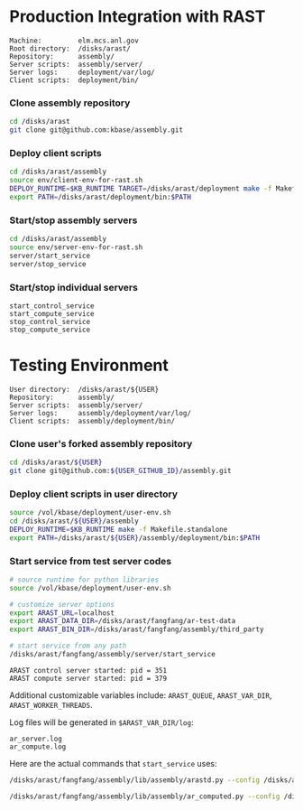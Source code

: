 
# Production Integration with RAST

```
Machine:         elm.mcs.anl.gov
Root directory:  /disks/arast/
Repository:      assembly/
Server scripts:  assembly/server/
Server logs:     deployment/var/log/
Client scripts:  deployment/bin/
```

### Clone assembly repository
```bash
cd /disks/arast
git clone git@github.com:kbase/assembly.git
```

### Deploy client scripts
```bash
cd /disks/arast/assembly
source env/client-env-for-rast.sh
DEPLOY_RUNTIME=$KB_RUNTIME TARGET=/disks/arast/deployment make -f Makefile.standalone
export PATH=/disks/arast/deployment/bin:$PATH
```

### Start/stop assembly servers

```bash
cd /disks/arast/assembly
source env/server-env-for-rast.sh
server/start_service
server/stop_service
```

### Start/stop individual servers

```
start_control_service
start_compute_service
stop_control_service
stop_compute_service
```


# Testing Environment

```
User directory:  /disks/arast/${USER}
Repository:      assembly/
Server scripts:  assembly/server/
Server logs:     assembly/deployment/var/log/
Client scripts:  assembly/deployment/bin/
```

### Clone user's forked assembly repository
```bash
cd /disks/arast/${USER}
git clone git@github.com:${USER_GITHUB_ID}/assembly.git
```

### Deploy client scripts in user directory
```bash
source /vol/kbase/deployment/user-env.sh
cd /disks/arast/${USER}/assembly
DEPLOY_RUNTIME=$KB_RUNTIME make -f Makefile.standalone
export PATH=/disks/arast/${USER}/assembly/deployment/bin:$PATH
```

### Start service from test server codes
```bash
# source runtime for python libraries
source /vol/kbase/deployment/user-env.sh

# customize server options
export ARAST_URL=localhost
export ARAST_DATA_DIR=/disks/arast/fangfang/ar-test-data
export ARAST_BIN_DIR=/disks/arast/fangfang/assembly/third_party

# start service from any path
/disks/arast/fangfang/assembly/server/start_service
```
```
ARAST control server started: pid = 351
ARAST compute server started: pid = 379
```

Additional customizable variables include: `ARAST_QUEUE`, `ARAST_VAR_DIR`, `ARAST_WORKER_THREADS`.

Log files will be generated in `$ARAST_VAR_DIR/log`:
```
ar_server.log
ar_compute.log
```

Here are the actual commands that `start_service` uses:
```bash
/disks/arast/fangfang/assembly/lib/assembly/arastd.py --config /disks/arast/fangfang/assembly/lib/assembly/arast.conf --logfile /disks/arast/fangfang/assembly/deployment/var/log/ar_server.log > /disks/arast/fangfang/assembly/deployment/var/log/ar_server.out 2>&1 &

/disks/arast/fangfang/assembly/lib/assembly/ar_computed.py --config /disks/arast/fangfang/assembly/lib/assembly/ar_compute.conf --server localhost --compute-bin /disks/arast/fangfang/assembly/third_party --compute-data /disks/arast/fangfang/ar-test-data >> /disks/arast/fangfang/assembly/deployment/var/log/ar_compute.log 2>&1 &
```

